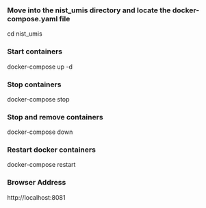 ### Move into the nist_umis directory and locate the docker-compose.yaml file
cd nist_umis

### Start containers
docker-compose up -d

### Stop containers
docker-compose stop

### Stop and remove containers
docker-compose down

### Restart docker containers
docker-compose restart

### Browser Address
http://localhost:8081

